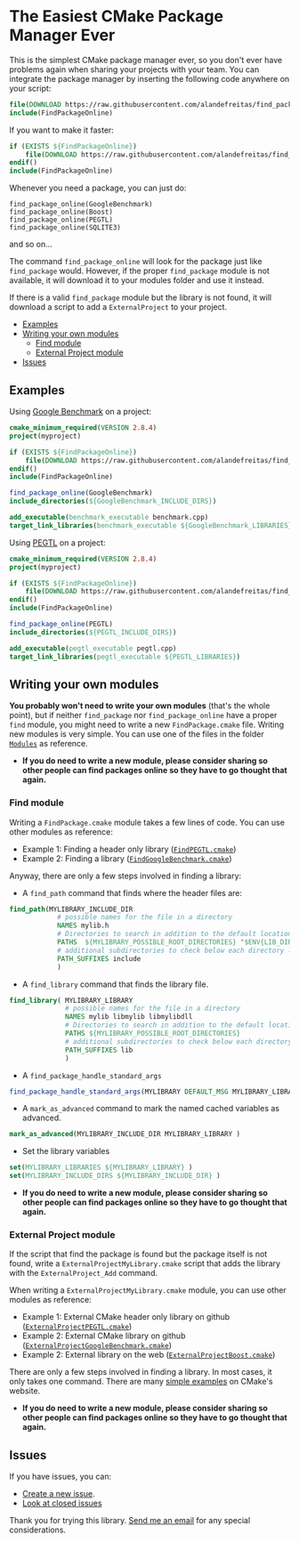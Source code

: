 # The Easiest CMake Package Manager Ever

This is the simplest CMake package manager ever, so you don't ever have  problems again when sharing your projects with your team. You can integrate the package manager by inserting the following code anywhere on your script:

```cmake
file(DOWNLOAD https://raw.githubusercontent.com/alandefreitas/find_package_online/master/FindPackageOnline ${CMAKE_CURRENT_SOURCE_DIR}/FindPackageOnline)
include(FindPackageOnline)
```

If you want to make it faster:

```cmake
if (EXISTS ${FindPackageOnline})
    file(DOWNLOAD https://raw.githubusercontent.com/alandefreitas/find_package_online/master/FindPackageOnline ${CMAKE_CURRENT_SOURCE_DIR}/FindPackageOnline)
endif()
include(FindPackageOnline)
```

Whenever you need a package, you can just do:

```
find_package_online(GoogleBenchmark)
find_package_online(Boost)
find_package_online(PEGTL)
find_package_online(SQLITE3)
```

and so on...

The command `find_package_online` will look for the package just like `find_package` would. However, if the proper `find_package` module is not available, it will download it to your modules folder and use it instead. 

If there is a valid `find_package` module but the library is not found, it will download a script to add a `ExternalProject` to your project.

- [Examples](#examples)
- [Writing your own modules](#writing-your-own-modules)
    - [Find module](#find-module)
    - [External Project module](#external-project-module)
- [Issues](#issues)

## Examples

Using [Google Benchmark](https://github.com/google/benchmark) on a project:

```cmake
cmake_minimum_required(VERSION 2.8.4)
project(myproject)

if (EXISTS ${FindPackageOnline})
    file(DOWNLOAD https://raw.githubusercontent.com/alandefreitas/find_package_online/master/FindPackageOnline ${CMAKE_CURRENT_SOURCE_DIR}/FindPackageOnline)
endif()
include(FindPackageOnline)

find_package_online(GoogleBenchmark)
include_directories(${GoogleBenchmark_INCLUDE_DIRS})

add_executable(benchmark_executable benchmark.cpp)
target_link_libraries(benchmark_executable ${GoogleBenchmark_LIBRARIES})
```

Using [PEGTL](https://github.com/taocpp/PEGTL) on a project:

```cmake
cmake_minimum_required(VERSION 2.8.4)
project(myproject)

if (EXISTS ${FindPackageOnline})
    file(DOWNLOAD https://raw.githubusercontent.com/alandefreitas/find_package_online/master/FindPackageOnline ${CMAKE_CURRENT_SOURCE_DIR}/FindPackageOnline)
endif()
include(FindPackageOnline)

find_package_online(PEGTL)
include_directories(${PEGTL_INCLUDE_DIRS})

add_executable(pegtl_executable pegtl.cpp)
target_link_libraries(pegtl_executable ${PEGTL_LIBRARIES})
```

## Writing your own modules

**You probably won't need to write your own modules** (that's the whole point), but if neither `find_package` nor `find_package_online` have a proper `find` module, you might need to write a new `FindPackage.cmake` file. Writing new modules is very simple. You can use one of the files in the folder [`Modules`](./Modules/) as reference.

* **If you do need to write a new module, please consider sharing so other people can find packages online so they have to go thought that again.** 

### Find module 

Writing a `FindPackage.cmake` module takes a few lines of code. You can use other modules as reference:

* Example 1: Finding a header only library ([`FindPEGTL.cmake`](./Modules/FindPEGTL.cmake`))
* Example 2: Finding a library ([`FindGoogleBenchmark.cmake`](./Modules/FindGoogleBenchmark.cmake`))

Anyway, there are only a few steps involved in finding a library:

* A `find_path` command that finds where the header files are:

```cmake
find_path(MYLIBRARY_INCLUDE_DIR
            # possible names for the file in a directory
            NAMES mylib.h
            # Directories to search in addition to the default locations
            PATHS  ${MYLIBRARY_POSSIBLE_ROOT_DIRECTORIES} "$ENV{LIB_DIR}/include"
            # additional subdirectories to check below each directory location
            PATH_SUFFIXES include 
            )
```

* A `find_library` command that finds the library file.

```cmake
find_library( MYLIBRARY_LIBRARY
              # possible names for the file in a directory
              NAMES mylib libmylib libmylibdll 
              # Directories to search in addition to the default locations
              PATHS ${MYLIBRARY_POSSIBLE_ROOT_DIRECTORIES}
              # additional subdirectories to check below each directory location 
              PATH_SUFFIXES lib 
              )
```

* A `find_package_handle_standard_args`

```cmake
find_package_handle_standard_args(MYLIBRARY DEFAULT_MSG MYLIBRARY_LIBRARY MYLIBRARY_INCLUDE_DIR)
```
 
* A `mark_as_advanced` command to mark the named cached variables as advanced.

```cmake
mark_as_advanced(MYLIBRARY_INCLUDE_DIR MYLIBRARY_LIBRARY )
```

* Set the library variables

```cmake
set(MYLIBRARY_LIBRARIES ${MYLIBRARY_LIBRARY} )
set(MYLIBRARY_INCLUDE_DIRS ${MYLIBRARY_INCLUDE_DIR} )
```

* **If you do need to write a new module, please consider sharing so other people can find packages online so they have to go thought that again.** 

### External Project module

If the script that find the package is found but the package itself is not found, write a `ExternalProjectMyLibrary.cmake` script that adds the library with the `ExternalProject_Add` command. 

When writing a `ExternalProjectMyLibrary.cmake` module, you can use other modules as reference:

* Example 1: External CMake header only library on github ([`ExternalProjectPEGTL.cmake`](./Modules/ExternalProjectPEGTL.cmake`))
* Example 2: External CMake library on github  ([`ExternalProjectGoogleBenchmark.cmake`](./Modules/ExternalProjectGoogleBenchmark.cmake`))
* Example 2: External library on the web ([`ExternalProjectBoost.cmake`](./Modules/ExternalProjectBoost.cmake`))

There are only a few steps involved in finding a library. In most cases, it only takes one command. There are many [simple examples](https://cmake.org/cmake/help/git-stage/module/ExternalProject.html#examples) on CMake's website.

* **If you do need to write a new module, please consider sharing so other people can find packages online so they have to go thought that again.** 

## Issues
If you have issues, you can:

* [Create a new issue](https://github.com/alandefreitas/find_package_online/issues/new).
* [Look at closed issues](https://github.com/alandefreitas/find_package_online/issues?q=is%3Aissue+is%3Aclosed)

Thank you for trying this library. [Send me an email](mailto:alandefreitas@gmail.com) for any special considerations.
